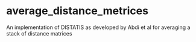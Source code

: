 # average_distance_metrices
An implementation of DISTATIS as developed by Abdi et al for averaging a stack of distance matrices
